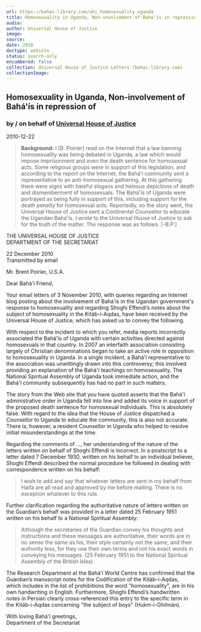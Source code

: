 ```yaml
---
url: https://bahai-library.com/uhj_homosexuality_uganda
title: Homosexuality in Uganda, Non-involvement of Bahá'ís in repression of
audio: 
author: Universal House of Justice
image: 
source: 
date: 2010
doctype: website
status: search-only
encumbered: false
collection: Universal House of Justice Letters (bahai-library.com)
collectionImage: 
---
```



## Homosexuality in Uganda, Non-involvement of Bahá'ís in repression of

### by / on behalf of [Universal House of Justice](https://bahai-library.com/author/Universal+House+of+Justice)

2010-12-22


> **Background:** I \[B. Poirier\] read on the Internet that a law banning homosexuality was being debated in Uganda, a law which would impose imprisonment and even the death sentence for homosexual acts. Some religious groups were in support of this legislation, and according to the report on the Internet, the Bahá'í community sent a representative to an anti-homosexual gathering. At this gathering there were signs with hateful slogans and heinous depictions of death and dismemberment of homosexuals. The Bahá'ís of Uganda were portrayed as being fully in support of this, including support for the death penalty for homosexual acts. Reportedly, so the story went, the Universal House of Justice sent a Continental Counsellor to educate the Ugandan Bahá'ís. I wrote to the Universal House of Justice to ask for the truth of the matter. The response was as follows. \[-B.P.\]

THE UNIVERSAL HOUSE OF JUSTICE  
DEPARTMENT OF THE SECRETARIAT  
  
22 December 2010  
Transmitted by email  
  
Mr. Brent Poirier, U.S.A.  
  
Dear Bahá'í Friend,  
  
Your email letters of 3 November 2010, with queries regarding an Internet blog posting about the involvement of Bahá'ís in the Ugandan government's response to homosexuality and regarding Shoghi Effendi’s notes about the subject of homosexuality in the Kitáb-i-Aqdas, have been received by the Universal House of Justice, which has asked us to convey the following.  
  
With respect to the incident to which you refer, media reports incorrectly associated the Bahá'ís of Uganda with certain activities directed against homosexuals in that country. In 2007 an interfaith association consisting largely of Christian denominations began to take an active role in opposition to homosexuality in Uganda. In a single incident, a Bahá'í representative to the association was unwittingly drawn into this controversy; this involved providing an explanation of the Bahá'í teachings on homosexuality. The National Spiritual Assembly of Uganda took immediate action, and the Bahá'í community subsequently has had no part in such matters.  
  
The story from the Web site that you have quoted asserts that the Bahá'í administrative order in Uganda fell into line and added its voice in support of the proposed death sentence for homosexual individuals. This is absolutely false. With regard to the idea that the House of Justice dispatched a Counsellor to Uganda to educate the community, this is also not accurate. There is, however, a resident Counsellor in Uganda who helped to resolve initial misunderstandings at the time.  
  
Regarding the comments of ..., her understanding of the nature of the letters written on behalf of Shoghi Effendi is incorrect. In a postscript to a letter dated 7 December 1930, written on his behalf to an individual believer, Shoghi Effendi described the normal procedure he followed in dealing with correspondence written on his behalf:

> I wish to add and say that whatever letters are sent in my behalf from Haifa are all read and approved by me before mailing. There is no exception whatever to this rule.

Further clarification regarding the authoritative nature of letters written on the Guardian’s behalf was provided in a letter dated 25 February 1951 written on his behalf to a National Spiritual Assembly:

> Although the secretaries of the Guardian convey his thoughts and instructions and these messages are authoritative, their words are in no sense the same as his, their style certainly not the same, and their authority less, for they use their own terms and not his exact words in conveying his messages. (25 February 1951 to the National Spiritual Assembly of the British Isles)

The Research Department at the Bahá'í World Centre has confirmed that the Guardian’s manuscript notes for the Codification of the Kitáb-i-Aqdas, which includes in the list of prohibitions the word "homosexuality", are in his own handwriting in English. Furthermore, Shoghi Effendi’s handwritten notes in Persian clearly cross-referenced this entry to the specific term in the Kitáb-i-Aqdas concerning "the subject of boys" (Ḥukm-i-Ghilmán).

With loving Bahá'í greetings,  
Department of the Secretariat